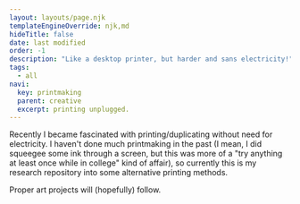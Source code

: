 ```yaml
---
layout: layouts/page.njk
templateEngineOverride: njk,md
hideTitle: false
date: last modified
order: -1
description: "Like a desktop printer, but harder and sans electricity!"
tags: 
  - all
navi:
  key: printmaking
  parent: creative
  excerpt: printing unplugged.
---
```


Recently I became fascinated with printing/duplicating without need for electricity. I haven't done much printmaking in the past (I mean, I did squeegee some ink through a screen, but this was more of a "try anything at least once while in college" kind of affair), so currently this is my research repository into some alternative printing methods.

Proper art projects will (hopefully) follow.